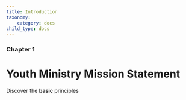 ```yaml
---
title: Introduction
taxonomy:
    category: docs
child_type: docs
---
```


### Chapter 1

# Youth Ministry Mission Statement

Discover the **basic** principles
